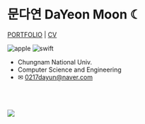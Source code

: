 # 문다연 DaYeon Moon ☾
[PORTFOLIO]() | [CV]()

<img alt="apple" src ="https://img.shields.io/badge/iOS-000000?&style=for-the-badge&logo=Apple&logoColor=white"/>  <img alt="swift" src ="https://img.shields.io/badge/swift-F05138.svg?&style=for-the-badge&logo=Swift&logoColor=white"/>
 
- Chungnam National Univ.
- Computer Science and Engineering
- ✉︎ 0217dayun@naver.com


<!-- [![Solved.ac 프로필](http://mazassumnida.wtf/api/generate_badge?boj=ansek217)](https://solved.ac/ansek217) -->
    
<!-- [![solved.ac](http://mazandi.herokuapp.com/api?handle=ansek217&theme=dark)](https://solved.ac/ansek217/) -->
    
<!-- [![Anurag's github stats](https://github-readme-stats.vercel.app/api?username=dayo2n)](https://github.com/anuraghazra/github-readme-stats) -->
    
    
    
<br/><br/><br/>
<a href="https://hits.seeyoufarm.com">
<img src="https://hits.seeyoufarm.com/api/count/incr/badge.svg?url=https%3A%2F%2Fgithub.com%2Fday2on&count_bg=%23B0B0B0&title_bg=%23555555&icon=github.svg&icon_color=%23FFFFFF&title=welcome:)&edge_flat=true"/></a>

    
<!-- [![KnlnKS's LeetCode stats](https://leetcode-stats-six.vercel.app/api?username=dayo2n&theme=dark)](https://github.com/KnlnKS/leetcode-stats) -->

